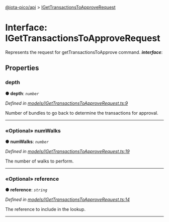 [@iota-pico/api](../README.md) > [IGetTransactionsToApproveRequest](../interfaces/igettransactionstoapproverequest.md)



# Interface: IGetTransactionsToApproveRequest


Represents the request for getTransactionsToApprove command.
*__interface__*: 



## Properties
<a id="depth"></a>

###  depth

**●  depth**:  *`number`* 

*Defined in [models/IGetTransactionsToApproveRequest.ts:9](https://github.com/iotaeco/iota-pico-api/blob/4d5beae/src/models/IGetTransactionsToApproveRequest.ts#L9)*



Number of bundles to go back to determine the transactions for approval.




___

<a id="numwalks"></a>

### «Optional» numWalks

**●  numWalks**:  *`number`* 

*Defined in [models/IGetTransactionsToApproveRequest.ts:19](https://github.com/iotaeco/iota-pico-api/blob/4d5beae/src/models/IGetTransactionsToApproveRequest.ts#L19)*



The number of walks to perform.




___

<a id="reference"></a>

### «Optional» reference

**●  reference**:  *`string`* 

*Defined in [models/IGetTransactionsToApproveRequest.ts:14](https://github.com/iotaeco/iota-pico-api/blob/4d5beae/src/models/IGetTransactionsToApproveRequest.ts#L14)*



The reference to include in the lookup.




___


